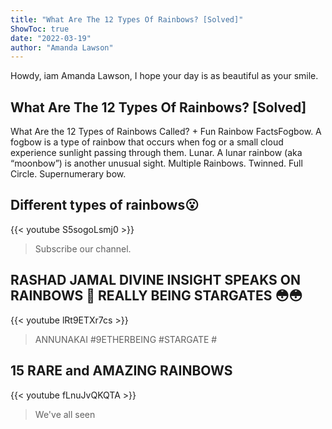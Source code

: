```yaml
---
title: "What Are The 12 Types Of Rainbows? [Solved]"
ShowToc: true 
date: "2022-03-19"
author: "Amanda Lawson" 
---
```


Howdy, iam Amanda Lawson, I hope your day is as beautiful as your smile.
## What Are The 12 Types Of Rainbows? [Solved]
What Are the 12 Types of Rainbows Called? + Fun Rainbow FactsFogbow. A fogbow is a type of rainbow that occurs when fog or a small cloud experience sunlight passing through them. 
 Lunar. A lunar rainbow (aka “moonbow”) is another unusual sight. 
 Multiple Rainbows. 
 Twinned. 
 Full Circle. 
 Supernumerary bow.

## Different types of rainbows😮
{{< youtube S5sogoLsmj0 >}}
>Subscribe our channel.

## RASHAD JAMAL DIVINE INSIGHT SPEAKS ON RAINBOWS 🌈 REALLY BEING STARGATES 😳😳
{{< youtube lRt9ETXr7cs >}}
>ANNUNAKAI #9ETHERBEING #STARGATE #

## 15 RARE and AMAZING RAINBOWS
{{< youtube fLnuJvQKQTA >}}
>We've all seen 

